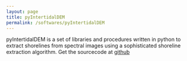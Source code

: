 ```yaml
---
layout: page
title: pyIntertidalDEM
permalink: /softwares/pyIntertidalDEM
---
```

pyIntertidalDEM is a set of libraries and procedures written in python to extract shorelines from spectral images using a sophisticated shoreline extraction algorithm. Get the sourcecode at [github](https://github.com/jamal919/pyIntertidalDEM)